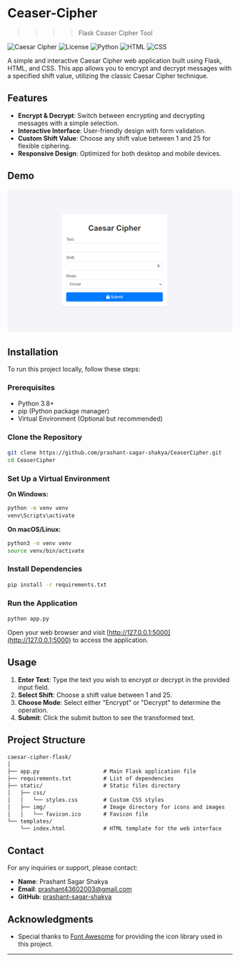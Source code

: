 # Ceaser-Cipher
>>>> Flask Ceaser Cipher Tool

![Caesar Cipher](https://img.shields.io/badge/Flask-2.3.2-blue.svg) ![License](https://img.shields.io/badge/license-MIT-green.svg) ![Python](https://img.shields.io/badge/Python-3.8%2B-blue.svg) ![HTML](https://img.shields.io/badge/HTML5-239120.svg?&logo=html5&logoColor=white) ![CSS](https://img.shields.io/badge/CSS3-%231572B6.svg?&logo=css3&logoColor=white)

A simple and interactive Caesar Cipher web application built using Flask, HTML, and CSS. This app allows you to encrypt and decrypt messages with a specified shift value, utilizing the classic Caesar Cipher technique.

## Features

- **Encrypt & Decrypt**: Switch between encrypting and decrypting messages with a simple selection.
- **Interactive Interface**: User-friendly design with form validation.
- **Custom Shift Value**: Choose any shift value between 1 and 25 for flexible ciphering.
- **Responsive Design**: Optimized for both desktop and mobile devices.
  
## Demo

![Image](img.png)

## Installation

To run this project locally, follow these steps:

### Prerequisites

- Python 3.8+
- pip (Python package manager)
- Virtual Environment (Optional but recommended)

### Clone the Repository

```bash
git clone https://github.com/prashant-sagar-shakya/CeaserCipher.git
cd CeaserCipher
```

### Set Up a Virtual Environment

**On Windows:**

```bash
python -m venv venv
venv\Scripts\activate
```

**On macOS/Linux:**

```bash
python3 -m venv venv
source venv/bin/activate
```

### Install Dependencies

```bash
pip install -r requirements.txt
```

### Run the Application

```bash
python app.py
```

Open your web browser and visit [http://127.0.0.1:5000](http://127.0.0.1:5000) to access the application.

## Usage

1. **Enter Text**: Type the text you wish to encrypt or decrypt in the provided input field.
2. **Select Shift**: Choose a shift value between 1 and 25.
3. **Choose Mode**: Select either "Encrypt" or "Decrypt" to determine the operation.
4. **Submit**: Click the submit button to see the transformed text.

## Project Structure

```
caesar-cipher-flask/
│
├── app.py                    # Main Flask application file
├── requirements.txt          # List of dependencies
├── static/                   # Static files directory
│   ├── css/
│   │   └── styles.css        # Custom CSS styles
│   ├── img/                  # Image directory for icons and images
│   │   └── favicon.ico       # Favicon file
└── templates/
    └── index.html            # HTML template for the web interface
```

## Contact

For any inquiries or support, please contact:

- **Name**: Prashant Sagar Shakya
- **Email**: prashant43602003@gmail.com
- **GitHub**: [prashant-sagar-shakya](https://github.com/prashant-sagar-shakya)

## Acknowledgments

- Special thanks to [Font Awesome](https://fontawesome.com/) for providing the icon library used in this project.

---